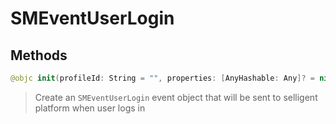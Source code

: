 # SMEventUserLogin

## Methods
```swift
@objc init(profileId: String = "", properties: [AnyHashable: Any]? = nil)
```

>Create an ``SMEventUserLogin`` event object that will be sent to selligent platform when user logs in<br/>
